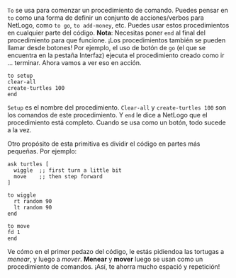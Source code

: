 ﻿`To` se usa para comenzar un procedimiento de comando. Puedes pensar en `to` como una forma de definir un conjunto de acciones/verbos para NetLogo, como `to go`, `to add-money`, etc. Puedes usar estos procedimientos en cualquier parte del código. **Nota**: Necesitas poner `end` al final del procedimiento para que funcione. ¡Los procedimientos también se pueden llamar desde botones! Por ejemplo, el uso de botón de `go` (el que se encuentra en la pestaña Interfaz) ejecuta el procedimiento creado como ir ... terminar. Ahora vamos a ver eso en acción. 

```
to setup
clear-all
create-turtles 100
end
```

`Setup` es el nombre del procedimiento. `Clear-all` y `create-turtles 100` son los comandos de este procedimiento. Y `end` le dice a NetLogo que el procedimiento está completo. Cuando se usa como un botón, todo sucede a la vez.

Otro propósito de esta primitiva es dividir el código en partes más pequeñas. Por ejemplo: 

```
ask turtles [
  wiggle  ;; first turn a little bit
  move    ;; then step forward
]

to wiggle
  rt random 90
  lt random 90
end

to move
fd 1
end
```
Ve cómo en el primer pedazo del código, le estás pidiendoa las tortugas a *menear*, y luego a *mover*. **Menear** y **mover** luego se usan como un procedimiento de comandos. ¡Así, te ahorra mucho espació y repetición!